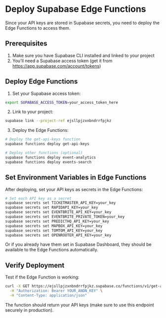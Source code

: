 # Deploy Supabase Edge Functions

Since your API keys are stored in Supabase secrets, you need to deploy the Edge Functions to access them.

## Prerequisites

1. Make sure you have Supabase CLI installed and linked to your project
2. You'll need a Supabase access token (get it from https://app.supabase.com/account/tokens)

## Deploy Edge Functions

1. Set your Supabase access token:
```bash
export SUPABASE_ACCESS_TOKEN=your_access_token_here
```

2. Link to your project:
```bash
supabase link --project-ref ejsllpjzxnbndrrfpjkz
```

3. Deploy the Edge Functions:
```bash
# Deploy the get-api-keys function
supabase functions deploy get-api-keys

# Deploy other functions (optional)
supabase functions deploy event-analytics
supabase functions deploy events-search
```

## Set Environment Variables in Edge Functions

After deploying, set your API keys as secrets in the Edge Functions:

```bash
# Set each API key as a secret
supabase secrets set TICKETMASTER_API_KEY=your_key
supabase secrets set RAPIDAPI_KEY=your_key
supabase secrets set EVENTBRITE_API_KEY=your_key
supabase secrets set EVENTBRITE_PRIVATE_TOKEN=your_key
supabase secrets set PREDICTHQ_API_KEY=your_key
supabase secrets set MAPBOX_API_KEY=your_key
supabase secrets set TOMTOM_API_KEY=your_key
supabase secrets set OPENROUTER_API_KEY=your_key
```

Or if you already have them set in Supabase Dashboard, they should be available to the Edge Functions automatically.

## Verify Deployment

Test if the Edge Function is working:

```bash
curl -X GET https://ejsllpjzxnbndrrfpjkz.supabase.co/functions/v1/get-api-keys \
  -H "Authorization: Bearer YOUR_ANON_KEY" \
  -H "Content-Type: application/json"
```

The function should return your API keys (make sure to use this endpoint securely in production).